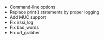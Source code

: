- Command-line options
- Replace print() statements by proper logging
- Add MUC support
- Fix irssi_log
- Fix bad_words
- Fix url_grabber
